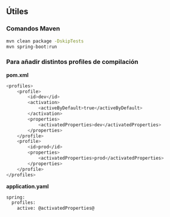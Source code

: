 ## Útiles

### Comandos Maven

```bash
mvn clean package -DskipTests
mvn spring-boot:run
```

### Para añadir distintos profiles de compilación

**pom.xml**

```bash
<profiles>
    <profile>
        <id>dev</id>
        <activation>
            <activeByDefault>true</activeByDefault>
        </activation>
        <properties>
            <activatedProperties>dev</activatedProperties>
        </properties>
    </profile>
    <profile>
        <id>prod</id>
        <properties>
            <activatedProperties>prod</activatedProperties>
        </properties>
    </profile>
</profiles>
```

**application.yaml**

```bash
spring:
  profiles:
    active: @activatedProperties@
```
